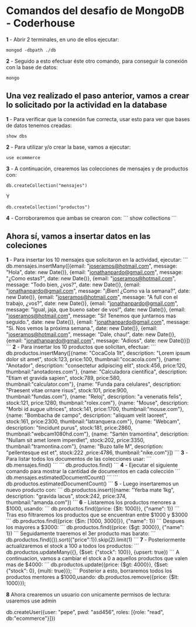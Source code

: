 # Comandos del desafio de MongoDB - Coderhouse

**1** - Abrir 2 terminales, en uno de ellos ejecutar:
```
mongod -dbpath ./db
```
**2** - Seguido a esto efectuar éste otro comando, para conseguir la conexión con la base de datos:
```
mongo
```  
## Una vez realizado el paso anterior, vamos a crear lo solicitado por la actividad en la database

**1** - Para verificar que la conexión fue correcta, usar esto para ver que bases de datos tenemos creadas:
```
show dbs
```
**2** - Para utilizar y/o crear la base, vamos a ejecutar:
```
use ecommerce
```
**3** - A continuación, crearemos las colecciones de mensajes y de productos con: 
```
db.createCollection("mensajes")
```
Y
```
db.createCollection("productos")
```
**4** - Corroboraremos que ambas se crearon con:
´´´
show collections
´´´
## Ahora sí, vamos a insertar datos en las coleciones
**1** - Para insertar los 10 mensajes que solicitaron en la actividad, ejecutar:
´´´
db.mensajes.insertMany([{email: "joseramos@hotmail.com", message: "Hola", date: new Date()},
    {email: "jonathanpardo@gmail.com", message: "¿Como estas?", date: new Date()},
    {email: "joseramos@hotmail.com", message: "Todo bien, ¿vos?", date: new Date()},
    {email: "jonathanpardo@gmail.com", message: "¡Bien! ¿Como va la semana?", date: new Date()},
    {email: "joseramos@hotmail.com", message: "A full con el trabajo, ¿vos?", date: new Date()},
    {email: "jonathanpardo@gmail.com", message: "Igual, jaja, que bueno saber de vos!", date: new Date()},
    {email: "joseramos@hotmail.com", message: "Si! Tenemos que juntarnos mas seguido.", date: new Date()},
    {email: "jonathanpardo@gmail.com", message: "Si. Nos vemos la próxima semana.", date: new Date()},
    {email: "joseramos@hotmail.com", message: "Dale, chau!", date: new Date()},
    {email: "jonathanpardo@gmail.com", message: "Adioss", date: new Date()}])
´´´
**2** - Para insertar los 10 productos que solicitan, efectuar:
´´´
db.productos.insertMany([{name: "CocaCola 1lt", description: "Lorem ipsum dolor sit amet", stock:123, price:100, thumbnail:"cocacola.com"},
    {name: "Anotador", description: "consectetur adipiscing elit", stock:456, price:120, thumbnail:"anotadores.com"},
    {name: "Calculadora científica", description: "Etiam et gravida sapien", stock:789, price:580, thumbnail:"calculator.com"},
    {name: "Funda para celulares", description: "Praesent vitae ornare risus", stock:101, price:900, thumbnail:"fundas.com"},
    {name: "Reloj", description: "a venenatis felis", stock:121, price:1280, thumbnail:"rolex.com"},
    {name: "Mouse", description: "Morbi id augue ultrices", stock:141, price:1700, thumbnail:"mouse.com"},
    {name: "Bombacha de campo", description: "aliquam velit laoreet", stock:161, price:2300, thumbnail:"latranquera.com"},
    {name: "Webcam", description: "tincidunt purus", stock:181, price:2860, thumbnail:"webcam1080hd.com"},
    {name: "Sartén tramontina", description: "Nullam sit amet lorem imperdiet", stock:202, price:3350, thumbnail:"tramontina.com"},
    {name: "Buzo talle M", description: "pellentesque est et", stock:222 ,price:4786, thumbnail:"nike.com"}])
´´´
**3** - Para listar todos los documentos de las colecciones usar:
´´´
db.mensajes.find()
´´´
´´´
db.productos.find()
´´´
**4** - Ejecutar el siguiente comando para mostrar la cantidad de documentos en cada colección
´´´
db.mensajes.estimatedDocumentCount()
´´´
´´´
db.productos.estimatedDocumentCount()
´´´
**5** - Luego insertaremos un nuevo producto con:
´´´
db.productos.insert({name: "Yerba mate 1kg", description: "gravida lacus", stock:242, price:374, thumbnail:"amanda.com"})
´´´
**6** - Listaremos los productos menores a $1000, usando:
´´´
db.productos.find({price: {$lt: 1000}}, {"name": 1})
´´´
Tras eso filtraremos los productos que se encuentran entre $1000 y $3000
´´´
db.productos.find({price: {$in: [1000, 3000]}}, {"name": 1})
´´´
Despues los mayores a $3000:
´´´
db.productos.find({price: {$gt: 3000}}, {"name": 1})
´´´
Seguidamente traeremos el 3er producto mas barato:
´´´
db.productos.find({}).sort({"price":1}).skip(2).limit(1)
´´´
**7** - Posteriormente actualizaremos el stock a 100 a todos los productos:
´´´
db.productos.updateMany({}, {$set: {"stock": 100}}, {upsert: true})
´´´
A continuacion, vamos a cambiar el stock a 0 a aquellos productos que valen mas de $4000:
´´´
db.productos.update({price: {$gt: 4000}}, {$set: {"stock": 0}, {multi: true}});
´´´
Posterior a esto, borraremos todos los productos mentores a $1000,usando:
db.productos.remove({price: {$lt: 1000}});

**8** Ahora crearemos un usuario con unicamente permisos de lectura:  
usaremos 
use admin

db.createUser({user: "pepe", pwd: "asd456", roles: [{role: "read", db:"ecommerce"}]})
